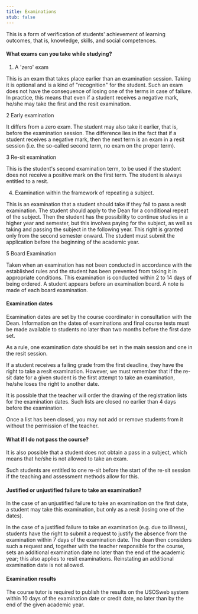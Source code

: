 ```yaml
---
title: Examinations
stub: false
---
```

This is a form of verification of students' achievement of learning outcomes, that is, knowledge, skills, and social competences.

#### What exams can you take while studying?

1. A 'zero' exam

This is an exam that takes place earlier than an examination session. Taking it is optional and is a kind of "recognition" for the student. Such an exam does not have the consequence of losing one of the terms in case of failure. In practice, this means that even if a student receives a negative mark, he/she may take the first and the resit examination.

2 Early examination

It differs from a zero exam. The student may also take it earlier, that is, before the examination session. The difference lies in the fact that if a student receives a negative mark, then the next term is an exam in a resit session (i.e. the so-called second term, no exam on the proper term).

3 Re-sit examination

This is the student's second examination term, to be used if the student does not receive a positive mark on the first term. The student is always entitled to a resit.

4. Examination within the framework of repeating a subject.

This is an examination that a student should take if they fail to pass a resit examination. The student should apply to the Dean for a conditional repeat of the subject. Then the student has the possibility to continue studies in a higher year and semester, but this involves paying for the subject, as well as taking and passing the subject in the following year. This right is granted only from the second semester onward. The student must submit the application before the beginning of the academic year.

5 Board Examination

Taken when an examination has not been conducted in accordance with the established rules and the student has been prevented from taking it in appropriate conditions. This examination is conducted within 2 to 14 days of being ordered. A student appears before an examination board. A note is made of each board examination.

#### Examination dates

Examination dates are set by the course coordinator in consultation with the Dean. Information on the dates of examinations and final course tests must be made available to students no later than two months before the first date set.

As a rule, one examination date should be set in the main session and one in the resit session.

If a student receives a failing grade from the first deadline, they have the right to take a resit examination. However, we must remember that if the re-sit date for a given student is the first attempt to take an examination, he/she loses the right to another date.

It is possible that the teacher will order the drawing of the registration lists for the examination dates. Such lists are closed no earlier than 4 days before the examination.

Once a list has been closed, you may not add or remove students from it without the permission of the teacher.

#### What if I do not pass the course?

It is also possible that a student does not obtain a pass in a subject, which means that he/she is not allowed to take an exam.

Such students are entitled to one re-sit before the start of the re-sit session if the teaching and assessment methods allow for this.

#### Justified or unjustified failure to take an examination?

In the case of an unjustified failure to take an examination on the first date, a student may take this examination, but only as a resit (losing one of the dates).

In the case of a justified failure to take an examination (e.g. due to illness), students have the right to submit a request to justify the absence from the examination within 7 days of the examination date. The dean then considers such a request and, together with the teacher responsible for the course, sets an additional examination date no later than the end of the academic year; this also applies to resit examinations. Reinstating an additional examination date is not allowed.

#### Examination results

The course tutor is required to publish the results on the USOSweb system within 10 days of the examination date or credit date, no later than by the end of the given academic year.